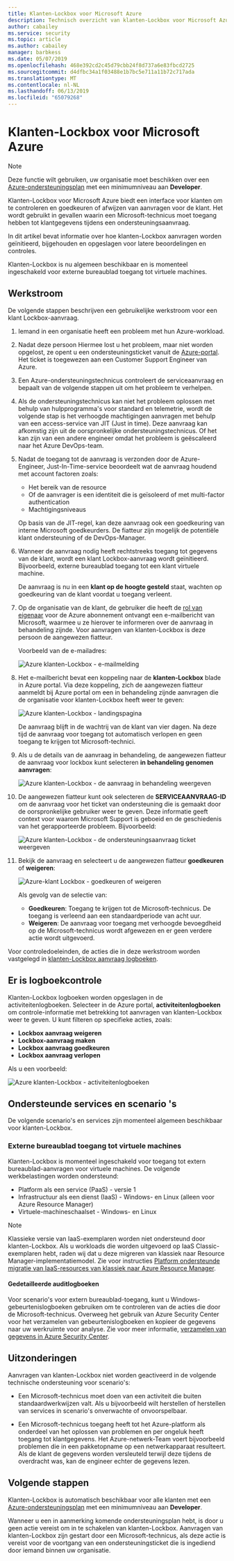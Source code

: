 ```yaml
---
title: Klanten-Lockbox voor Microsoft Azure
description: Technisch overzicht van klanten-Lockbox voor Microsoft Azure, waarmee u controle over de cloud-provider toegang als Microsoft mogelijk toegang hebben tot klantgegevens.
author: cabailey
ms.service: security
ms.topic: article
ms.author: cabailey
manager: barbkess
ms.date: 05/07/2019
ms.openlocfilehash: 468e392cd2c45d79cbb24f8d737a6e83fbcd2725
ms.sourcegitcommit: d4dfbc34a1f03488e1b7bc5e711a11b72c717ada
ms.translationtype: MT
ms.contentlocale: nl-NL
ms.lasthandoff: 06/13/2019
ms.locfileid: "65079268"
---
```

# <a name="customer-lockbox-for-microsoft-azure"></a>Klanten-Lockbox voor Microsoft Azure

> [!NOTE]
> Deze functie wilt gebruiken, uw organisatie moet beschikken over een [Azure-ondersteuningsplan](https://azure.microsoft.com/support/plans/) met een minimumniveau aan **Developer**.

Klanten-Lockbox voor Microsoft Azure biedt een interface voor klanten om te controleren en goedkeuren of afwijzen van aanvragen voor de klant. Het wordt gebruikt in gevallen waarin een Microsoft-technicus moet toegang hebben tot klantgegevens tijdens een ondersteuningsaanvraag.

In dit artikel bevat informatie over hoe klanten-Lockbox aanvragen worden geïnitieerd, bijgehouden en opgeslagen voor latere beoordelingen en controles.

Klanten-Lockbox is nu algemeen beschikbaar en is momenteel ingeschakeld voor externe bureaublad toegang tot virtuele machines.

## <a name="workflow"></a>Werkstroom

De volgende stappen beschrijven een gebruikelijke werkstroom voor een klant Lockbox-aanvraag.

1. Iemand in een organisatie heeft een probleem met hun Azure-workload.

2. Nadat deze persoon Hiermee lost u het probleem, maar niet worden opgelost, ze opent u een ondersteuningsticket vanuit de [Azure-portal](https://ms.portal.azure.com/signin/index/?feature.settingsportalinstance=mpac). Het ticket is toegewezen aan een Customer Support Engineer van Azure.

3. Een Azure-ondersteuningstechnicus controleert de serviceaanvraag en bepaalt van de volgende stappen uit om het probleem te verhelpen.

4. Als de ondersteuningstechnicus kan niet het probleem oplossen met behulp van hulpprogramma's voor standard en telemetrie, wordt de volgende stap is het verhoogde machtigingen aanvragen met behulp van een access-service van JIT (Just in time). Deze aanvraag kan afkomstig zijn uit de oorspronkelijke ondersteuningstechnicus. Of het kan zijn van een andere engineer omdat het probleem is geëscaleerd naar het Azure DevOps-team.

5. Nadat de toegang tot de aanvraag is verzonden door de Azure-Engineer, Just-In-Time-service beoordeelt wat de aanvraag houdend met account factoren zoals:
    - Het bereik van de resource
    - Of de aanvrager is een identiteit die is geïsoleerd of met multi-factor authentication
    - Machtigingsniveaus
    
    Op basis van de JIT-regel, kan deze aanvraag ook een goedkeuring van interne Microsoft goedkeurders. De fiatteur zijn mogelijk de potentiële klant ondersteuning of de DevOps-Manager.

6. Wanneer de aanvraag nodig heeft rechtstreeks toegang tot gegevens van de klant, wordt een klant Lockbox-aanvraag wordt geïnitieerd. Bijvoorbeeld, externe bureaublad toegang tot een klant virtuele machine.
    
    De aanvraag is nu in een **klant op de hoogte gesteld** staat, wachten op goedkeuring van de klant voordat u toegang verleent.

7. Op de organisatie van de klant, de gebruiker die heeft de [rol van eigenaar](../role-based-access-control/rbac-and-directory-admin-roles.md#azure-rbac-roles) voor de Azure abonnement ontvangt een e-mailbericht van Microsoft, waarmee u ze hierover te informeren over de aanvraag in behandeling zijnde. Voor aanvragen van klanten-Lockbox is deze persoon de aangewezen fiatteur.
    
    Voorbeeld van de e-mailadres:
    
    ![Azure klanten-Lockbox - e-mailmelding](./media/azure-customer-lockbox/customer-lockbox-email-notification.png)

8. Het e-mailbericht bevat een koppeling naar de **klanten-Lockbox** blade in Azure portal. Via deze koppeling, zich de aangewezen fiatteur aanmeldt bij Azure portal om een in behandeling zijnde aanvragen die de organisatie voor klanten-Lockbox heeft weer te geven:
    
    ![Azure klanten-Lockbox - landingspagina](./media/azure-customer-lockbox/customer-lockbox-landing-page.png)
    
   De aanvraag blijft in de wachtrij van de klant van vier dagen. Na deze tijd de aanvraag voor toegang tot automatisch verlopen en geen toegang te krijgen tot Microsoft-technici.

9. Als u de details van de aanvraag in behandeling, de aangewezen fiatteur de aanvraag voor lockbox kunt selecteren **in behandeling genomen aanvragen**:
    
    ![Azure klanten-Lockbox - de aanvraag in behandeling weergeven](./media/azure-customer-lockbox/customer-lockbox-pending-requests.png)

10. De aangewezen fiatteur kunt ook selecteren de **SERVICEAANVRAAG-ID** om de aanvraag voor het ticket van ondersteuning die is gemaakt door de oorspronkelijke gebruiker weer te geven. Deze informatie geeft context voor waarom Microsoft Support is geboeid en de geschiedenis van het gerapporteerde probleem. Bijvoorbeeld:
    
    ![Azure klanten-Lockbox - de ondersteuningsaanvraag ticket weergeven](./media/azure-customer-lockbox/customer-lockbox-support-ticket.png)

11. Bekijk de aanvraag en selecteert u de aangewezen fiatteur **goedkeuren** of **weigeren**:
    
    ![Azure-klant Lockbox - goedkeuren of weigeren](./media/azure-customer-lockbox/customer-lockbox-approval.png)
    
    Als gevolg van de selectie van:
    - **Goedkeuren**:  Toegang te krijgen tot de Microsoft-technicus. De toegang is verleend aan een standaardperiode van acht uur.
    - **Weigeren**: De aanvraag voor toegang met verhoogde bevoegdheid op de Microsoft-technicus wordt afgewezen en er geen verdere actie wordt uitgevoerd.

Voor controledoeleinden, de acties die in deze werkstroom worden vastgelegd in [klanten-Lockbox aanvraag logboeken](#auditing-logs).

## <a name="auditing-logs"></a>Er is logboekcontrole

Klanten-Lockbox logboeken worden opgeslagen in de activiteitenlogboeken. Selecteer in de Azure portal, **activiteitenlogboeken** om controle-informatie met betrekking tot aanvragen van klanten-Lockbox weer te geven. U kunt filteren op specifieke acties, zoals:
- **Lockbox aanvraag weigeren**
- **Lockbox-aanvraag maken**
- **Lockbox aanvraag goedkeuren**
- **Lockbox aanvraag verlopen**

Als u een voorbeeld:

![Azure klanten-Lockbox - activiteitenlogboeken](./media/azure-customer-lockbox/customer-lockbox-activitylogs.png)

## <a name="supported-services-and-scenarios"></a>Ondersteunde services en scenario 's

De volgende scenario's en services zijn momenteel algemeen beschikbaar voor klanten-Lockbox.

### <a name="remote-desktop-access-to-virtual-machines"></a>Externe bureaublad toegang tot virtuele machines

Klanten-Lockbox is momenteel ingeschakeld voor toegang tot extern bureaublad-aanvragen voor virtuele machines. De volgende werkbelastingen worden ondersteund:
- Platform als een service (PaaS) - versie 1
- Infrastructuur als een dienst (IaaS) - Windows- en Linux (alleen voor Azure Resource Manager)
- Virtuele-machineschaalset - Windows- en Linux

> [!NOTE]
> Klassieke versie van IaaS-exemplaren worden niet ondersteund door klanten-Lockbox. Als u workloads die worden uitgevoerd op IaaS Classic-exemplaren hebt, raden wij dat u deze migreren van klassiek naar Resource Manager-implementatiemodel. Zie voor instructies [Platform ondersteunde migratie van IaaS-resources van klassiek naar Azure Resource Manager](../virtual-machines/windows/migration-classic-resource-manager-overview.md).

#### <a name="detailed-audit-logs"></a>Gedetailleerde auditlogboeken

Voor scenario's voor extern bureaublad-toegang, kunt u Windows-gebeurtenislogboeken gebruiken om te controleren van de acties die door de Microsoft-technicus. Overweeg het gebruik van Azure Security Center voor het verzamelen van gebeurtenislogboeken en kopieer de gegevens naar uw werkruimte voor analyse. Zie voor meer informatie, [verzamelen van gegevens in Azure Security Center](../security-center/security-center-enable-data-collection.md).

## <a name="exclusions"></a>Uitzonderingen

Aanvragen van klanten-Lockbox niet worden geactiveerd in de volgende technische ondersteuning voor scenario's:

- Een Microsoft-technicus moet doen van een activiteit die buiten standaardwerkwijzen valt. Als u bijvoorbeeld wilt herstellen of herstellen van services in scenario's onverwachte of onvoorspelbaar.

- Een Microsoft-technicus toegang heeft tot het Azure-platform als onderdeel van het oplossen van problemen en per ongeluk heeft toegang tot klantgegevens. Het Azure-netwerk-Team voert bijvoorbeeld problemen die in een pakketopname op een netwerkapparaat resulteert. Als de klant de gegevens worden versleuteld terwijl deze tijdens de overdracht was, kan de engineer echter de gegevens lezen.

## <a name="next-steps"></a>Volgende stappen

Klanten-Lockbox is automatisch beschikbaar voor alle klanten met een [Azure-ondersteuningsplan](https://azure.microsoft.com/support/plans/) met een minimumniveau aan **Developer**.

Wanneer u een in aanmerking komende ondersteuningsplan hebt, is door u geen actie vereist om in te schakelen van klanten-Lockbox. Aanvragen van klanten-Lockbox zijn gestart door een Microsoft-technicus, als deze actie is vereist voor de voortgang van een ondersteuningsticket die is ingediend door iemand binnen uw organisatie.
